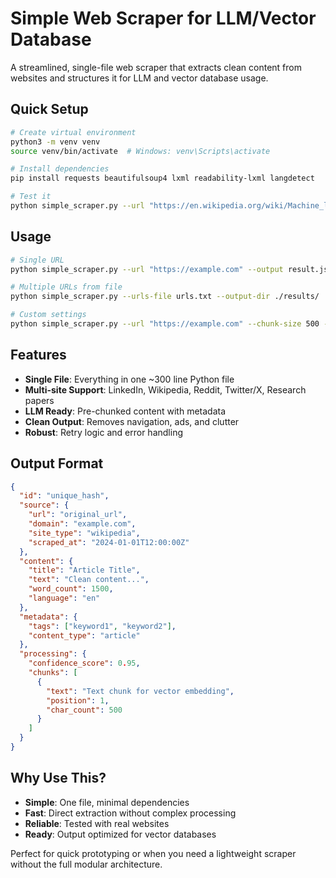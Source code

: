 # Simple Web Scraper for LLM/Vector Database

A streamlined, single-file web scraper that extracts clean content from websites and structures it for LLM and vector database usage.

## Quick Setup

```bash
# Create virtual environment
python3 -m venv venv
source venv/bin/activate  # Windows: venv\Scripts\activate

# Install dependencies
pip install requests beautifulsoup4 lxml readability-lxml langdetect

# Test it
python simple_scraper.py --url "https://en.wikipedia.org/wiki/Machine_learning" --output result.json
```

## Usage

```bash
# Single URL
python simple_scraper.py --url "https://example.com" --output result.json

# Multiple URLs from file
python simple_scraper.py --urls-file urls.txt --output-dir ./results/

# Custom settings
python simple_scraper.py --url "https://example.com" --chunk-size 500 --delay 2.0
```

## Features

- **Single File**: Everything in one ~300 line Python file
- **Multi-site Support**: LinkedIn, Wikipedia, Reddit, Twitter/X, Research papers
- **LLM Ready**: Pre-chunked content with metadata
- **Clean Output**: Removes navigation, ads, and clutter
- **Robust**: Retry logic and error handling

## Output Format

```json
{
  "id": "unique_hash",
  "source": {
    "url": "original_url",
    "domain": "example.com",
    "site_type": "wikipedia",
    "scraped_at": "2024-01-01T12:00:00Z"
  },
  "content": {
    "title": "Article Title",
    "text": "Clean content...",
    "word_count": 1500,
    "language": "en"
  },
  "metadata": {
    "tags": ["keyword1", "keyword2"],
    "content_type": "article"
  },
  "processing": {
    "confidence_score": 0.95,
    "chunks": [
      {
        "text": "Text chunk for vector embedding",
        "position": 1,
        "char_count": 500
      }
    ]
  }
}
```

## Why Use This?

- **Simple**: One file, minimal dependencies
- **Fast**: Direct extraction without complex processing
- **Reliable**: Tested with real websites
- **Ready**: Output optimized for vector databases

Perfect for quick prototyping or when you need a lightweight scraper without the full modular architecture.
